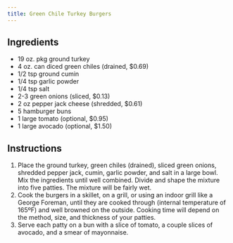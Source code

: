 ```yaml
---
title: Green Chile Turkey Burgers
---
```


## Ingredients

- 19 oz. pkg ground turkey
- 4 oz. can diced green chiles (drained, $0.69)
- 1/2 tsp ground cumin
- 1/4 tsp garlic powder
- 1/4 tsp salt
- 2-3 green onions (sliced, $0.13)
- 2 oz pepper jack cheese (shredded, $0.61)
- 5 hamburger buns
- 1 large tomato (optional, $0.95)
- 1 large avocado (optional, $1.50)

## Instructions

1. Place the ground turkey, green chiles (drained), sliced green onions, shredded pepper jack, cumin, garlic powder, and salt in a large bowl. Mix the ingredients until well combined. Divide and shape the mixture into five patties. The mixture will be fairly wet.
2. Cook the burgers in a skillet, on a grill, or using an indoor grill like a George Foreman, until they are cooked through (internal temperature of 165ºF) and well browned on the outside. Cooking time will depend on the method, size, and thickness of your patties.
3. Serve each patty on a bun with a slice of tomato, a couple slices of avocado, and a smear of mayonnaise.
